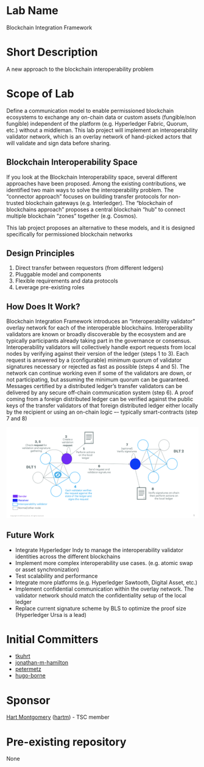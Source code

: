 # Lab Name
Blockchain Integration Framework

# Short Description
A new approach to the blockchain interoperability problem

# Scope of Lab
Define a communication model to enable permissioned blockchain ecosystems to exchange any on-chain data or custom assets (fungible/non fungible) independent of the platform (e.g. Hyperledger Fabric, Quorum, etc.) without a middleman. This lab project will implement an interoperability validator network, which is an overlay network of hand-picked actors that will validate and sign data before sharing.

## Blockchain Interoperability Space
If you look at the Blockchain Interoperability space, several different approaches have been proposed. Among the existing contributions, we identified two main ways to solve the interoperability problem. The “connector approach” focuses on building transfer protocols for non-trusted blockchain gateways (e.g. Interledger). The “blockchain of blockchains approach” proposes a central blockchain “hub” to connect multiple blockchain “zones” together (e.g. Cosmos).

This lab project proposes an alternative to these models, and it is designed specifically for permissioned blockchain networks


## Design Principles
1. Direct transfer between requestors (from different ledgers)
1. Pluggable model and components
1. Flexible requirements and data protocols  
1. Leverage pre-existing roles

## How Does It Work?
Blockchain Integration Framework introduces an “interoperability validator” overlay network for each of the interoperable blockchains. Interoperability validators are known or broadly discoverable by the ecosystem and are typically participants already taking part in the governance or consensus. Interoperability validators will collectively handle export requests from local nodes by verifying against their version of the ledger (steps 1 to 3). Each request is answered by a (configurable) minimum quorum of validator signatures necessary or rejected as fast as possible (steps 4 and 5). The network can continue working even if some of the validators are down, or not participating, but assuming the minimum quorum can be guaranteed. Messages certified by a distributed ledger’s transfer validators can be delivered by any secure off-chain communication system (step 6). A proof coming from a foreign distributed ledger can be verified against the public keys of the transfer validators of that foreign distributed ledger either locally by the recipient or using an on-chain logic –- typically smart-contracts (step 7 and 8)

![High-Level Workflow](./images/blockchain-integration-framework-high-level-workflow.png "Interoperability between two different DLTs")

## Future Work
* Integrate Hyperledger Indy to manage the interoperability validator identities across the different blockchains
* Implement more complex interoperability use cases. (e.g. atomic swap or asset synchronization)
* Test scalability and performance
* Integrate more platforms (e.g. Hyperledger Sawtooth, Digital Asset, etc.)
* Implement confidential communication within the overlay network. The validator network should match the confidentiality setup of the local ledger
* Replace current signature scheme by BLS to optimize the proof size (Hyperledger Ursa is a lead)

# Initial Committers
- [tkuhrt](https://github.com/tkuhrt)
- [jonathan-m-hamilton](https://github.com/jonathan-m-hamilton)
- [petermetz](https://github.com/petermetz)
- [hugo-borne](https://github.com/hugo-borne)

# Sponsor
[Hart Montgomery](mailto:hmontgomery@us.fujitsu.com) ([hartm](https://github.com/hartm)) - TSC member

# Pre-existing repository
None
